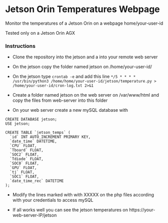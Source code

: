 # Jetson Orin Temperatures Webpage

Monitor the temperatures of a Jetson Orin on a webpage
home/your-user-id

Tested only on a Jetson Orin AGX 

### Instructions
- Clone the repository into the jetson and a into your remote web server

- On the jetson copy the folder named jetson on /home/your-user-id/

- On the jetson type 
``` crontab -e ```
and add this line
``` */5 * * * * /usr/bin/python3 /home/home/your-user-id/jetson/temperature.py > /home/your-user-id/cron-log.txt 2>&1 ```

- Create a folder named jetson on the web server on /var/www/html and copy the files from web-server into this folder

- On your web server create a new mySQL database with
```
CREATE DATABASE jetson;
USE jetson;

CREATE TABLE `jetson_temps` (
  `id` INT AUTO_INCREMENT PRIMARY KEY,
  `date_time` DATETIME,
  `CPU` FLOAT,
  `Tboard` FLOAT,
  `SOC2` FLOAT,
  `Tdiode` FLOAT,
  `SOC0` FLOAT,
  `GPU` FLOAT,
  `tj` FLOAT,
  `SOC1` FLOAT,
  `date_time_rec` DATETIME
);
```
- Modify the lines marked with with XXXXX on the php files according with your credentials to access mySQL
  
- If all works well you can see the jetson temperatures on https://your-web-server-IP/jetson
     





